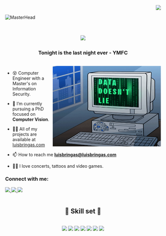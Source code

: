 <img align="right" src="https://visitor-badge.laobi.icu/badge?page_id=LuisEstebanAcevedoBringas.LuisEstebanAcevedoBringas" />
<br>

![MasterHead](./images/backbroung.png)

<h1 align="center">
    <img src="https://readme-typing-svg.herokuapp.com/?font=Righteous&size=35&color=00F706&center=true&vCenter=true&width=500&height=70&duration=5000&lines=Hello+There!+👋;+I'm+Luis+Bringas!+🖖;" />
</h1>
<h3 align="center">Tonight is the last night ever - YMFC</h3>
<br>
<img align="right" alt="Coding" height="260" width="350" src="./images/data.gif">

- 😵  Computer Engineer with a Master's on Information Security.

- 🌱  I’m currently pursuing a PhD focused on **Computer Vision**.

- 👨‍💻  All of my projects are available at [luisbringas.com](https://luisbringas.com/)

- 📫  How to reach me **luisbringas@luisbringas.com**

- 🤟🏿  I love concerts, tattoos and video games.

<h3 align="left">Connect with me:</h3>
<div align="left"> 
  <a href="mailto:luisbringas@luisbringas.com">
    <img src="https://img.shields.io/badge/Mail-333333?style=for-the-badge&logo=gmail&logoColor=red" />
  </a>
  <a href="https://www.linkedin.com/in/luis-esteban-acevedo-bringas/" target="_blank">
    <img src="https://img.shields.io/badge/LinkedIn-0077B5?style=for-the-badge&logo=linkedin&logoColor=white" target="_blank" />
  </a>
    <a href="https://www.instagram.com/bringas.el.pelon/" target="_blank">
    <img src="https://img.shields.io/badge/Instagram-DD2A7B?style=for-the-badge&logo=instagram&logoColor=white" target="_blank" />
  </a>
</div>

<br>

<h2 align="center">🧠 Skill set 🧠</h2>
<br/>
<div align="center">
    <img src="https://skillicons.dev/icons?i=py,javascript,typescript,c,cpp,cs,php,java,matlab" />
    <img src="https://skillicons.dev/icons?i=react,angular,vue,html,css,sass,tailwind,astro,bootstrap" />
    <img src="https://skillicons.dev/icons?i=nodejs,express,django,flask,firebase,mongodb,mysql,qt,docker" />
    <img src="https://skillicons.dev/icons?i=bash,github,git,gitlab,linux,npm,postman,vscode" />
    <img src="https://skillicons.dev/icons?i=opencv,pytorch,tensorflow" />
    <img src="https://skillicons.dev/icons?i=sklearn,cmake,xd,ps,pr,ae,figma" />
    <img src="https://skillicons.dev/icons?i=latex,md" />
</div>

<br><br>

<!-- <h2 align="center">⚡ Stats ⚡</h2>
<p align="center"> <img align="center" src="https://github-readme-streak-stats.herokuapp.com/?user=luisestebanacevedobringas&" alt="luisestebanacevedobringas"/> </p>

<p align="center"> <img align="center" src="https://github-readme-stats.vercel.app/api?username=luisestebanacevedobringas&show_icons=true&locale=en" alt="luisestebanacevedobringas"/> </p>

<p align="center"> <img align="left" src="https://github-readme-stats.vercel.app/api/top-langs?username=luisestebanacevedobringas&show_icons=true&locale=en&layout=compact" alt="luisestebanacevedobringas"/> </p> -->
